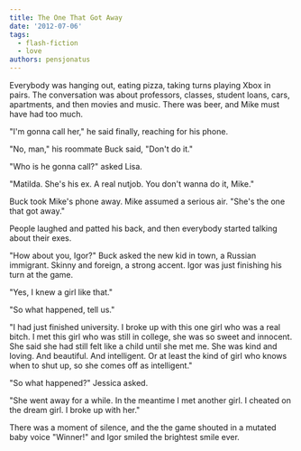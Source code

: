 ```yaml
---
title: The One That Got Away
date: '2012-07-06'
tags:
  - flash-fiction
  - love
authors: pensjonatus
---
```


Everybody was hanging out, eating pizza, taking turns playing Xbox in pairs. The
conversation was about professors, classes, student loans, cars, apartments, and
then movies and music. There was beer, and Mike must have had too much.

<!-- truncate -->

"I'm gonna call her," he said finally, reaching for his phone.

"No, man," his roommate Buck said, "Don't do it."

"Who is he gonna call?" asked Lisa.

"Matilda. She's his ex. A real nutjob. You don't wanna do it, Mike."

Buck took Mike's phone away. Mike assumed a serious air. "She's the one that got
away."

People laughed and patted his back, and then everybody started talking about
their exes.

"How about you, Igor?" Buck asked the new kid in town, a Russian immigrant.
Skinny and foreign, a strong accent. Igor was just finishing his turn at the
game.

"Yes, I knew a girl like that."

"So what happened, tell us."

"I had just finished university. I broke up with this one girl who was a real
bitch. I met this girl who was still in college, she was so sweet and innocent.
She said she had still felt like a child until she met me. She was kind and
loving. And beautiful. And intelligent. Or at least the kind of girl who knows
when to shut up, so she comes off as intelligent."

"So what happened?" Jessica asked.

"She went away for a while. In the meantime I met another girl. I cheated on the
dream girl. I broke up with her."

There was a moment of silence, and the the game shouted in a mutated baby voice
"Winner!" and Igor smiled the brightest smile ever.
